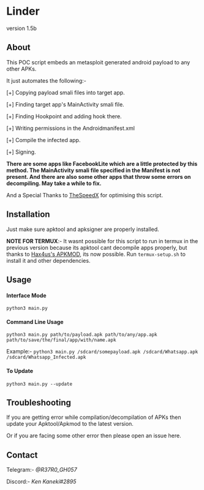 # Linder

version 1.5b

## About

This POC script embeds an metasploit generated android payload to any other APKs.

It just automates the following:-

  [+] Copying payload smali files into target app.
  
  [+] Finding target app's MainActivity smali file.
  
  [+] Finding Hookpoint and adding hook there.
  
  [+] Writing permissions in the Androidmanifest.xml
  
  [+] Compile the infected app.
  
  [+] Signing.

**There are some apps like FacebookLite which are a little protected by this method. The MainActivity smali file specified in the Manifest is not present. And there are also some other apps that throw some errors on decompiling. May take a while to fix.**

And a Special Thanks to [TheSpeedX](https://github.com/TheSpeedX) for optimising this script.

## Installation

Just make sure apktool and apksigner are properly installed.

**NOTE FOR TERMUX**:- It wasnt possible for this script to run in termux in the previous version because its apktool cant decompile apps properly, but thanks to [Hax4us's APKMOD](https://github.com/Hax4us/Apkmod), its now possible. Run `termux-setup.sh` to install it and other dependencies.

## Usage

#### Interface Mode 

`python3 main.py`

#### Command Line Usage

`python3 main.py path/to/payload.apk path/to/any/app.apk path/to/save/the/final/app/with/name.apk`

Example:- `python3 main.py /sdcard/somepayload.apk /sdcard/Whatsapp.apk /sdcard/Whatsapp_Infected.apk`

#### To Update 

`python3 main.py --update`

## Troubleshooting

If you are getting error while compilation/decompilation of APKs then update your Apktool/Apkmod to the latest version.

Or if you are facing some other error then please open an issue here.

## Contact

Telegram:- *@R37R0_GH057*

Discord:- *Ken Kaneki#2895*
